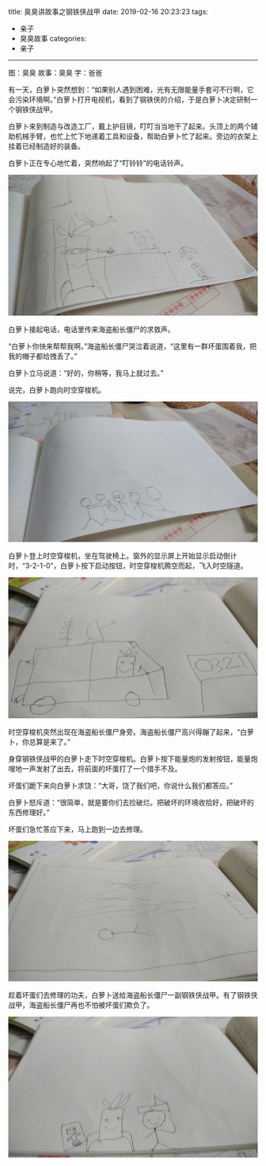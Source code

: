 title: 臭臭讲故事之钢铁侠战甲
date: 2019-02-16 20:23:23
tags:
- 亲子
- 臭臭故事
categories:
- 亲子
---

图：臭臭
故事：臭臭
字：爸爸

有一天，白萝卜突然想到：“如果别人遇到困难，光有无限能量手套可不行啊，它会污染环境啊。”白萝卜打开电视机，看到了钢铁侠的介绍，于是白萝卜决定研制一个钢铁侠战甲。

白萝卜来到制造与改造工厂，戴上护目镜，叮叮当当地干了起来。头顶上的两个辅助机械手臂，也忙上忙下地递着工具和设备，帮助白萝卜忙了起来。旁边的衣架上挂着已经制造好的装备。

白萝卜正在专心地忙着，突然响起了“叮铃铃”的电话铃声。

![白萝卜制造钢铁侠装备](/images/story-with-chouchou-9/1032206091.jpg)

白萝卜接起电话，电话里传来海盗船长僵尸的求救声。

“白萝卜你快来帮帮我啊。”海盗船长僵尸哭泣着说道，“这里有一群坏蛋围着我，把我的帽子都给拽丢了。”

白萝卜立马说道：“好的，你稍等，我马上就过去。”

说完，白萝卜跑向时空穿梭机。

![海盗船长僵尸向白萝卜求助](/images/story-with-chouchou-9/1223901913.jpg)

白萝卜登上时空穿梭机，坐在驾驶椅上。窗外的显示屏上开始显示启动倒计时，“3-2-1-0”，白萝卜按下启动按钮，时空穿梭机腾空而起，飞入时空隧道。

![白萝卜驾驶时空穿梭机](/images/story-with-chouchou-9/1852404822.jpg)

时空穿梭机突然出现在海盗船长僵尸身旁。海盗船长僵尸高兴得蹦了起来，“白萝卜，你总算是来了。”

身穿钢铁侠战甲的白萝卜走下时空穿梭机。白萝卜按下能量炮的发射按钮，能量炮嗖地一声发射了出去，将前面的坏蛋打了一个措手不及。

坏蛋们跪下来向白萝卜求饶：“大哥，饶了我们吧，你说什么我们都答应。”

白萝卜怒斥道：“很简单，就是要你们去捡破烂。把破坏的环境收拾好，把破坏的东西修理好。”

坏蛋们急忙答应下来，马上跑到一边去修理。

![能量炮打倒一群坏人](/images/story-with-chouchou-9/1830492495.jpg)

趁着坏蛋们去修理的功夫，白萝卜送给海盗船长僵尸一副钢铁侠战甲。有了钢铁侠战甲，海盗船长僵尸再也不怕被坏蛋们欺负了。

![白萝卜送给海盗船长僵尸钢铁侠套装](/images/story-with-chouchou-9/722391695.jpg)